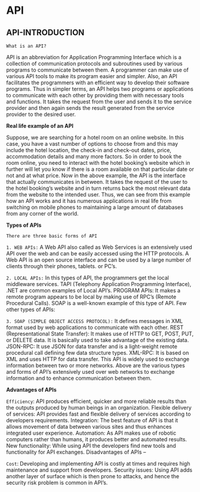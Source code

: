 # API

## API-INTRODUCTION

`What is an API?`

API is an abbreviation for Application Programming Interface which is a collection of communication protocols and subroutines used by various programs to communicate between them. A programmer can make use of various API tools to make its program easier and simpler. Also, an API facilitates the programmers with an efficient way to develop their software programs. Thus in simpler terms, an API helps two programs or applications to communicate with each other by providing them with necessary tools and functions. It takes the request from the user and sends it to the service provider and then again sends the result generated from the service provider to the desired user.

**Real life example of an API**

Suppose, we are searching for a hotel room on an online website. In this case, you have a vast number of options to choose from and this may include the hotel location, the check-in and check-out dates, price, accommodation details and many more factors. So in order to book the room online, you need to interact with the hotel booking’s website which in further will let you know if there is a room available on that particular date or not and at what price. Now in the above example, the API is the interface that actually communicates in between. It takes the request of the user to the hotel booking’s website and in turn returns back the most relevant data from the website to the intended user. Thus, we can see from this example how an API works and it has numerous applications in real life from switching on mobile phones to maintaining a large amount of databases from any corner of the world.

**Types of APIs**

`There are three basic forms of API`

`1. WEB APIs:` A Web API also called as Web Services is an extensively used API over the web and can be easily accessed using the HTTP protocols. A Web API is an open source interface and can be used by a large number of clients through their phones, tablets. or PC’s.

`2. LOCAL APIs:` In this types of API, the programmers get the local middleware services. TAPI (Telephony Application Programming Interface), .NET are common examples of Local API’s. PROGRAM APIs: It makes a remote program appears to be local by making use of RPC’s (Remote Procedural Calls). SOAP is a well-known example of this type of API. Few other types of APIs:

`3. SOAP (SIMPLE OBJECT ACCESS PROTOCOL):` It defines messages in XML format used by web applications to communicate with each other. REST (Representational State Transfer): It makes use of HTTP to GET, POST, PUT, or DELETE data. It is basically used to take advantage of the existing data. JSON-RPC: It use JSON for data transfer and is a light-weight remote procedural call defining few data structure types. XML-RPC: It is based on XML and uses HTTP for data transfer. This API is widely used to exchange information between two or more networks. Above are the various types and forms of API’s extensively used over web networks to exchange information and to enhance communication between them.

**Advantages of APIs**

`Efficiency`: API produces efficient, quicker and more reliable results than the outputs produced by human beings in an organization. Flexible delivery of services: API provides fast and flexible delivery of services according to developers requirements. Integration: The best feature of API is that it allows movement of data between various sites and thus enhances integrated user experience. Automation: As API makes use of robotic computers rather than humans, it produces better and automated results. New functionality: While using API the developers find new tools and functionality for API exchanges. Disadvantages of APIs –

`Cost`: Developing and implementing API is costly at times and requires high maintenance and support from developers. Security issues: Using API adds another layer of surface which is then prone to attacks, and hence the security risk problem is common in API’s.

